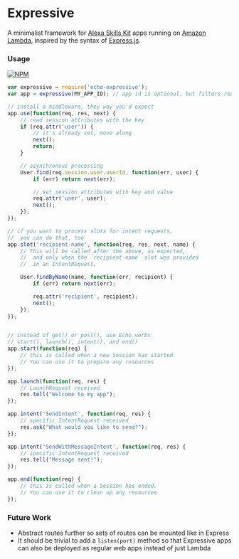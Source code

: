 Expressive
==========

A minimalist framework for 
[Alexa Skills Kit](https://developer.amazon.com/public/solutions/alexa/alexa-skills-kit) 
apps running on [Amazon Lambda](http://aws.amazon.com/lambda),
inspired by the syntax of [Express.js](http://expressjs.com).

### Usage

[![NPM](https://nodei.co/npm/echo-expressive.png?mini=true)](https://nodei.co/npm/expressive/)

```javascript
var expressive = require('echo-expressive');
var app = expressive(MY_APP_ID); // app id is optional, but filters requests

// install a middleware, they way you'd expect
app.use(function(req, res, next) {
    // read session attributes with the key
    if (req.attr('user')) {
        // it's already set, move along
        next();
        return;
    }

    // asynchronous processing
    User.find(req.session.user.userId, function(err, user) {
        if (err) return next(err);

        // set session attributes with key and value
        req.attr('user', user);
        next();
    });
});

// if you want to process slots for intent requests,
//  you can do that, too
app.slot('recipient-name', function(req, res, next, name) {
    // This will be called after the above, as expected,
    //  and only when the `recipient-name` slot was provided
    //  in an IntentRequest.

    User.findByName(name, function(err, recipient) {
        if (err) return next(err);

        req.attr('recipient', recipient);
        next();
    });
});


// instead of get() or post(), use Echo verbs.
// start(), launch(), intent(), and end()
app.start(function(req) {
    // this is called when a new Session has started
    // You can use it to prepare any resources
});

app.launch(function(req, res) {
    // LaunchRequest received
    res.tell("Welcome to my app");
});

app.intent('SendIntent', function(req, res) {
    // specific IntentRequest received
    res.ask("What would you like to send?");
});

app.intent('SendWithMessageIntent', function(req, res) {
    // specific IntentRequest received
    res.tell("Message sent!");
});

app.end(function(req) {
    // this is called when a Session has ended.
    // You can use it to clean up any resources
});
```

### Future Work

- Abstract routes further so sets of routes can be mounted like in Express
- It should be trivial to add a `listen(port)` method so that Expressive
    apps can also be deployed as regular web apps instead of just Lambda
